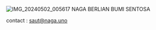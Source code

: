 ![IMG_20240502_005617](https://github.com/githulo/N.B.B.S/assets/172950822/c41e7d38-4411-4b9b-b39f-e633781de3c0)
    NAGA BERLIAN BUMI SENTOSA

contact : saut@naga.uno

<!---
githulo/githulo is a ✨ special ✨ repository because its `README.md` (this file) appears on your GitHub profile.
You can click the Preview link to take a look at your changes.
--->
